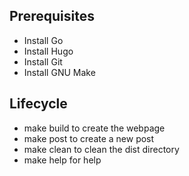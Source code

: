 ## Prerequisites
* Install Go
* Install Hugo
* Install Git
* Install GNU Make

## Lifecycle
* make build  to create the webpage
* make post to create a new post
* make clean to clean the dist directory
* make help for help